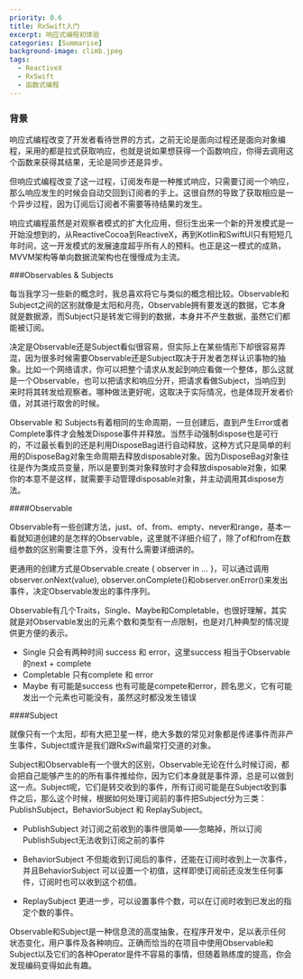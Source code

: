 ```yaml
---
priority: 0.6
title: RxSwift入门
excerpt: 响应式编程初体验
categories: [Summarise]
background-image: climb.jpeg
tags:
  - ReactiveX
  - RxSwift
  - 函数式编程
---
```


### 背景

响应式编程改变了开发者看待世界的方式，之前无论是面向过程还是面向对象编程，采用的都是拉式获取响应，也就是说如果想获得一个函数响应，你得去调用这个函数来获得其结果，无论是同步还是异步。

但响应式编程改变了这一过程，订阅发布是一种推式响应，只需要订阅一个响应，那么响应发生的时候会自动交回到订阅者的手上。这很自然的导致了获取相应是一个异步过程，因为订阅后订阅者不需要等待结果的发生。

响应式编程虽然是对观察者模式的扩大化应用，但衍生出来一个新的开发模式是一开始没想到的，从ReactiveCocoa到ReactiveX，再到Kotlin和SwiftUI只有短短几年时间，这一开发模式的发展速度超乎所有人的预料。也正是这一模式的成熟，MVVM架构等单向数据流架构也在慢慢成为主流。

###Observables & Subjects

每当我学习一些新的概念时，我总喜欢将它与类似的概念相比较。Observable和Subject之间的区别就像是太阳和月亮，Observable拥有要发送的数据，它本身就是数据源，而Subject只是转发它得到的数据，本身并不产生数据，虽然它们都能被订阅。

决定是Observable还是Subject看似很容易，但实际上在某些情形下却很容易弄混，因为很多时候需要Observable还是Subject取决于开发者怎样认识事物的抽象。比如一个网络请求，你可以把整个请求从发起到响应看做一个整体，那么这就是一个Observable，也可以把请求和响应分开，把请求看做Subject，当响应到来时将其转发给观察者。哪种做法更好呢，这取决于实际情况，也是体现开发者价值，对其进行取舍的时候。

Observable 和 Subjects有着相同的生命周期，一旦创建后，直到产生Error或者Complete事件才会触发Dispose事件并释放。当然手动强制dispose也是可行的，不过最长看到的还是利用DisposeBag进行自动释放，这种方式只是简单的利用的DisposeBag对象生命周期去释放disposable对象。因为DisposeBag对象往往是作为类成员变量，所以是要到类对象释放时才会释放disposable对象，如果你的本意不是这样，就需要手动管理disposable对象，并主动调用其dispose方法。

####Observable

Observable有一些创建方法，just、of、from、empty、never和range，基本一看就知道创建的是怎样的Observable，这里就不详细介绍了，除了of和from在数组参数的区别需要注意下外，没有什么需要详细讲的。

更通用的创建方式是Observable.create { observer in ... }，可以通过调用observer.onNext(value), observer.onComplete()和observer.onError()来发出事件，决定Observable发出的事件序列。

Observable有几个Traits，Single、Maybe和Completable，也很好理解，其实就是对Observable发出的元素个数和类型有一点限制，也是对几种典型的情况提供更方便的表示。

- Single 只会有两种时间 success 和 error，这里success 相当于Observable的next + complete
- Completable 只有complete 和 error
- Maybe 有可能是success 也有可能是compete和error，顾名思义，它有可能发出一个元素也可能没有，虽然这时都没发生错误

####Subject

就像只有一个太阳，却有大把卫星一样，绝大多数的常见对象都是传递事件而非产生事件，Subject或许是我们跟RxSwift最常打交道的对象。

Subject和Observable有一个很大的区别，Observable无论在什么时候订阅，都会把自己能够产生的的所有事件推给你，因为它们本身就是事件源，总是可以做到这一点。Subject呢，它们是转交收到的事件，所有订阅可能是在Subject收到事件之后，那么这个时候，根据如何处理订阅前的事件把Subject分为三类：PublishSubject，BehaviorSubject 和 ReplaySubject。

* PublishSubject 对订阅之前收到的事件很简单——忽略掉，所以订阅PublishSubject无法收到订阅之前的事件

* BehaviorSubject 不但能收到订阅后的事件，还能在订阅时收到上一次事件，并且BehaviorSubject 可以设置一个初值，这样即使订阅前还没发生任何事件，订阅时也可以收到这个初值。
* ReplaySubject 更进一步，可以设置事件个数，可以在订阅时收到已发出的指定个数的事件。

Observable和Subject是一种信息流的高度抽象，在程序开发中，足以表示任何状态变化，用户事件及各种响应。正确而恰当的在项目中使用Observable和Subject以及它们的各种Operator是件不容易的事情，但随着熟练度的提高，你会发现编码变得如此有趣。



